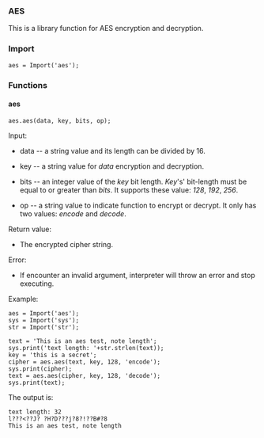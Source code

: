 ### AES

This is a library function for AES encryption and decryption.



### Import

```
aes = Import('aes');
```



### Functions

#### aes

```
aes.aes(data, key, bits, op);
```

Input:

- data -- a string value and its length can be divided by 16.
- key --  a string value for *data* encryption and decryption.
- bits -- an integer value of the *key* bit length. *Key*'s' bit-length must be equal to or greater than *bits*. It supports these value: *128*, *192*, *256*.

- op -- a string value to indicate function to encrypt or decrypt. It only has two values: *encode* and *decode*.

Return value:

- The encrypted cipher string.

Error:

- If encounter an invalid argument, interpreter will throw an error and stop executing.

Example:

```
aes = Import('aes');
sys = Import('sys');
str = Import('str');

text = 'This is an aes test, note length';
sys.print('text length: '+str.strlen(text));
key = 'this is a secret';
cipher = aes.aes(text, key, 128, 'encode');
sys.print(cipher);
text = aes.aes(cipher, key, 128, 'decode');
sys.print(text);
```

The output is:

```
text length: 32
l???<??J? ?H?D???j?8?!??B#?8
This is an aes test, note length
```

